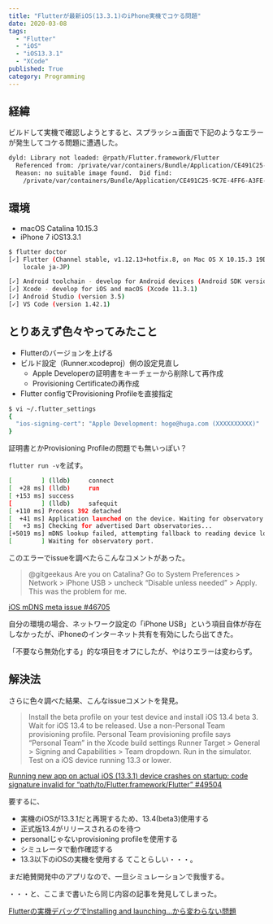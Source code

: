 ```yaml
---
title: "Flutterが最新iOS(13.3.1)のiPhone実機でコケる問題"
date: 2020-03-08
tags:
  - "Flutter"
  - "iOS"
  - "iOS13.3.1"
  - "XCode"
published: True
category: Programming
---
```

## 経緯

ビルドして実機で確認しようとすると、スプラッシュ画面で下記のようなエラーが発生してコケる問題に遭遇した。 

<!--more-->

```bash
dyld: Library not loaded: @rpath/Flutter.framework/Flutter
  Referenced from: /private/var/containers/Bundle/Application/CE491C25-9C7E-4FF6-A3FE-10D8904366B1/Runner.app/Runner
  Reason: no suitable image found.  Did find:
    /private/var/containers/Bundle/Application/CE491C25-9C7E-4FF6-A3FE-10D8904366B1/Runner.app/Frameworks/Flutter.framework/Flutter: code signature invalid for '/private/var/containers/Bundle/Application/CE491C25-9C7E-4FF6-A3FE-10D8904366B1/Runner.app/Frameworks/Flutter.framework/Flutter'
```

## 環境

  * macOS Catalina 10.15.3
  * iPhone 7 iOS13.3.1

```bash
$ flutter doctor
[✓] Flutter (Channel stable, v1.12.13+hotfix.8, on Mac OS X 10.15.3 19D76,
    locale ja-JP)

[✓] Android toolchain - develop for Android devices (Android SDK version 29.0.2)
[✓] Xcode - develop for iOS and macOS (Xcode 11.3.1)
[✓] Android Studio (version 3.5)
[✓] VS Code (version 1.42.1)
```

## とりあえず色々やってみたこと

  * Flutterのバージョンを上げる
  * ビルド設定（Runner.xcodeproj）側の設定見直し
      * Apple Developerの証明書をキーチェーから削除して再作成
      * Provisioning Certificateの再作成
  * Flutter configでProvisioning Profileを直接指定

```bash
$ vi ~/.flutter_settings
{
  "ios-signing-cert": "Apple Development: hoge@huga.com (XXXXXXXXXX)"
}
```

証明書とかProvisioning Profileの問題でも無いっぽい？ 

`flutter run -v`を試す。 

```bash
[        ] (lldb)     connect
[  +28 ms] (lldb)     run
[ +153 ms] success
[        ] (lldb)     safequit
[ +110 ms] Process 392 detached
[  +41 ms] Application launched on the device. Waiting for observatory port.
[   +3 ms] Checking for advertised Dart observatories...
[+5019 ms] mDNS lookup failed, attempting fallback to reading device log.
[        ] Waiting for observatory port.
```

このエラーでissueを調べたらこんなコメントがあった。 

> @gitgeekaus Are you on Catalina? Go to System Preferences > Network > iPhone USB > uncheck &#8220;Disable unless needed&#8221; > Apply. This was the problem for me.

[iOS mDNS meta issue #46705][1] 

自分の環境の場合、ネットワーク設定の「iPhone USB」という項目自体が存在しなかったが、iPhoneのインターネット共有を有効にしたら出てきた。 

「不要なら無効化する」的な項目をオフにしたが、やはりエラーは変わらず。 

## 解決法

さらに色々調べた結果、こんなissueコメントを発見。 

> Install the beta profile on your test device and install iOS 13.4 beta 3. Wait for iOS 13.4 to be released. Use a non-Personal Team provisioning profile. Personal Team provisioning profile says &#8220;Personal Team&#8221; in the Xcode build settings Runner Target > General > Signing and Capabilities > Team dropdown. Run in the simulator. Test on a iOS device running 13.3 or lower.

[Running new app on actual iOS (13.3.1) device crashes on startup: code signature invalid for &#8220;path/to/Flutter.framework/Flutter&#8221; #49504][2] 

要するに、 

  * 実機のiOSが13.3.1だと再現するため、13.4(beta3)使用する
  * 正式版13.4がリリースされるのを待つ
  * personalじゃないprovisioning profileを使用する
  * シミュレータで動作確認する
  * 13.3以下のiOSの実機を使用する てことらしい・・・。 

まだ絶賛開発中のアプリなので、一旦シミュレーションで我慢する。 

・・・と、ここまで書いたら同じ内容の記事を発見してしまった。 

[Flutterの実機デバッグでInstalling and launching…から変わらない問題][3]

 [1]: https://github.com/flutter/flutter/issues/46705#issuecomment-566813481
 [2]: https://github.com/flutter/flutter/issues/49504#issuecomment-592767041
 [3]: https://ttydev.com/2020/02/14/post-514/

